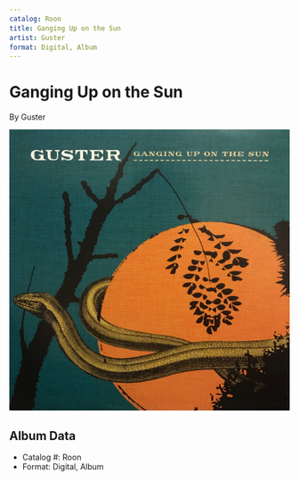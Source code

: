 ```yaml
---
catalog: Roon
title: Ganging Up on the Sun
artist: Guster
format: Digital, Album
---
```


# Ganging Up on the Sun

By Guster

![](../../assets/albumcovers/Guster-Ganging_Up_on_the_Sun.png)

## Album Data

- Catalog #: Roon
- Format: Digital, Album

